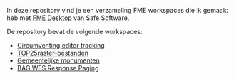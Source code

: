 In deze repository vind je een verzameling FME workspaces die ik gemaakt heb met [FME Desktop](https://www.safe.com/fme/fme-desktop/) van Safe Software.

De repository bevat de volgende workspaces:
* [Circumventing editor tracking](https://github.com/FrieseWoudloper/FME_workspaces/tree/master/circumventing-editor-tracking)
* [TOP25raster-bestanden](https://github.com/FrieseWoudloper/FME_workspaces/tree/master/TOP25raster)
* [Gemeentelijke monumenten](https://github.com/FrieseWoudloper/FME_workspaces/tree/master/GemeentelijkeMonumenten)
* [BAG WFS Response Paging](https://github.com/FrieseWoudloper/FME_workspaces/tree/master/BAGResponsePaging)
